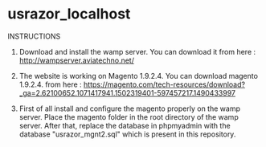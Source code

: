 # usrazor_localhost

INSTRUCTIONS

1) Download and install the wamp server.
You can download it from here : http://wampserver.aviatechno.net/

2) The website is working on Magento 1.9.2.4.
You can download magento 1.9.2.4. from here : https://magento.com/tech-resources/download?_ga=2.62100652.1071417941.1502319401-597457217.1490433997

3) First of all install and configure the magento properly on the wamp server. Place the magento folder in the root directory of the wamp server. After that, replace the database in phpmyadmin  with the database "usrazor_mgnt2.sql" which is present in this repository.


